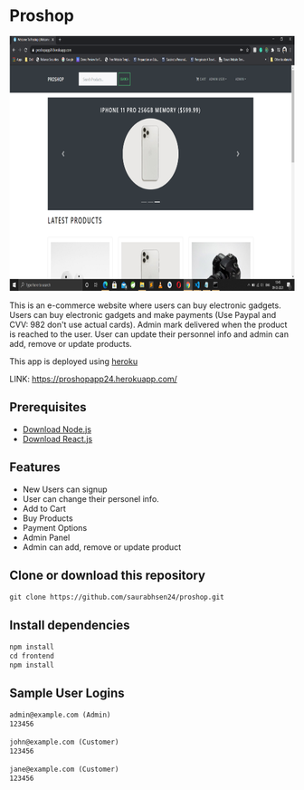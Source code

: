 # Proshop

<img src = "https://github.com/saurabhsen24/proshop/blob/master/uploads/Proshop.png" width="1000" height="450" class = "img-responsive">

This is an e-commerce website where users can buy electronic gadgets. Users can buy electronic gadgets and make payments (Use Paypal and CVV: 982 don't use actual cards). Admin mark delivered when the product is reached to the user. User can update their personnel info and admin can add, remove or update products.

This app is deployed using [heroku](https://dashboard.heroku.com/)

LINK: https://proshopapp24.herokuapp.com/

## Prerequisites

- [Download Node.js](https://nodejs.org/en/)
- [Download React.js](https://reactjs.org/)

## Features

- New Users can signup
- User can change their personel info.
- Add to Cart
- Buy Products
- Payment Options
- Admin Panel
- Admin can add, remove or update product

## Clone or download this repository

    git clone https://github.com/saurabhsen24/proshop.git

## Install dependencies

    npm install
    cd frontend
    npm install

## Sample User Logins

    admin@example.com (Admin)
    123456

    john@example.com (Customer)
    123456

    jane@example.com (Customer)
    123456
